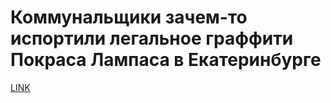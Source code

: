 # Коммунальщики зачем-то испортили легальное граффити Покраса Лампаса в Екатеринбурге



[LINK](https://varlamov.ru/3523448.html)